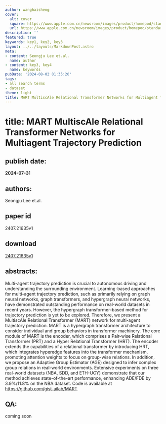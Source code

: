 ```yaml
---
author: wanghaisheng
cover:
  alt: cover
  square: https://www.apple.com.cn/newsroom/images/product/homepod/standard/Apple-HomePod-hero-230118_big.jpg.large_2x.jpg
  url: https://www.apple.com.cn/newsroom/images/product/homepod/standard/Apple-HomePod-hero-230118_big.jpg.large_2x.jpg
description: ''
featured: true
keywords: key1, key2, key3
layout: ../../layouts/MarkdownPost.astro
meta:
- content: Seongju Lee et.al.
  name: author
- content: key3, key4
  name: keywords
pubDate: '2024-08-02 01:35:20'
tags:
- all search terms
- dataset
theme: light
title: MART MultiscAle Relational Transformer Networks for Multiagent Trajectory Prediction
---
```


# title: MART MultiscAle Relational Transformer Networks for Multiagent Trajectory Prediction 
## publish date: 
**2024-07-31** 
## authors: 
  Seongju Lee et.al. 
## paper id
2407.21635v1
## download
[2407.21635v1](http://arxiv.org/abs/2407.21635v1)
## abstracts:
Multi-agent trajectory prediction is crucial to autonomous driving and understanding the surrounding environment. Learning-based approaches for multi-agent trajectory prediction, such as primarily relying on graph neural networks, graph transformers, and hypergraph neural networks, have demonstrated outstanding performance on real-world datasets in recent years. However, the hypergraph transformer-based method for trajectory prediction is yet to be explored. Therefore, we present a MultiscAle Relational Transformer (MART) network for multi-agent trajectory prediction. MART is a hypergraph transformer architecture to consider individual and group behaviors in transformer machinery. The core module of MART is the encoder, which comprises a Pair-wise Relational Transformer (PRT) and a Hyper Relational Transformer (HRT). The encoder extends the capabilities of a relational transformer by introducing HRT, which integrates hyperedge features into the transformer mechanism, promoting attention weights to focus on group-wise relations. In addition, we propose an Adaptive Group Estimator (AGE) designed to infer complex group relations in real-world environments. Extensive experiments on three real-world datasets (NBA, SDD, and ETH-UCY) demonstrate that our method achieves state-of-the-art performance, enhancing ADE/FDE by 3.9%/11.8% on the NBA dataset. Code is available at https://github.com/gist-ailab/MART.
## QA:
coming soon
